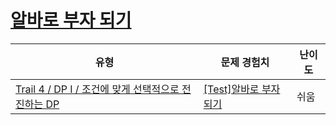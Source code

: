 # [알바로 부자 되기](https://www.codetree.ai/trails/complete/curated-cards/test-being-rich-by-working-part-time)

|유형|문제 경험치|난이도|
|---|---|---|
|[Trail 4 / DP I / 조건에 맞게 선택적으로 전진하는 DP](https://www.codetree.ai/trail-info/intermediate-low/)|[[Test]알바로 부자 되기](https://www.codetree.ai/trails/complete/curated-cards/test-being-rich-by-working-part-time/)|쉬움|

